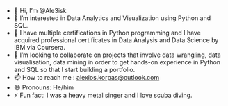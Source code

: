 - 👋 Hi, I’m @Ale3isk
- 👀 I’m interested in Data Analytics and Visualization using Python and SQL.
- 🌱 I have multiple certifications in Python programming and I have acquired professional certificates in Data Analysis and Data Science by IBM via Coursera.
- 💞️ I’m looking to collaborate on projects that involve data wrangling, data visualisation, data mining in order to get hands-on experience in Python and SQL so that I start building a portfolio.
- 📫 How to reach me : alexios.korpas@outlook.com
- 😄 Pronouns: He/him
- ⚡ Fun fact: I was a heavy metal singer and I love scuba diving.

<!---
Ale3isk/Ale3isk is a ✨ special ✨ repository because its `README.md` (this file) appears on your GitHub profile.
You can click the Preview link to take a look at your changes.
--->
